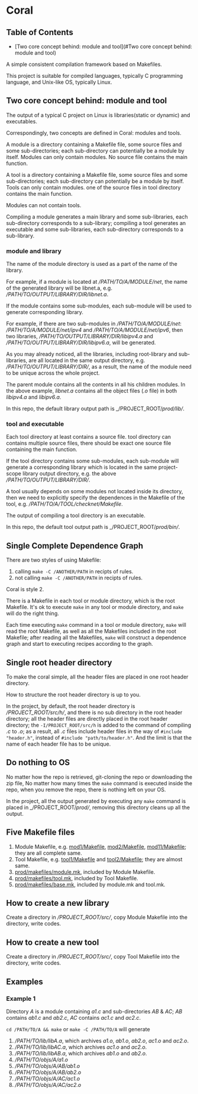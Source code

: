 # Coral

## Table of Contents

- [Two core concept behind: module and tool](#Two core concept behind: module and tool)

A simple consistent compilation framework based on Makefiles.

This project is suitable for compiled languages, typically C programming language, and Unix-like OS, typically Linux.

## Two core concept behind: module and tool

The output of a typical C project on Linux is libraries(static or dynamic) and executables.

Correspondingly, two concepts are defined in Coral: modules and tools.

A module is a directory containing a Makefile file, some source files and some sub-directories; each sub-directory can potentially be a module by itself.
Modules can only contain modules.
No source file contains the main function.

A tool is a directory containing a Makefile file, some source files and some sub-directories; each sub-directory can potentially be a module by itself.
Tools can only contain modules.
one of the source files in tool directory contains the main function.

Modules can not contain tools.

Compiling a module generates a main library and some sub-libraries, each sub-directory corresponds to a sub-library; compiling a tool generates an executable and some sub-libraries, each sub-directory corresponds to a sub-library.

### module and library

The name of the module directory is used as a part of the name of the library.

For example, if a module is located at _/PATH/TO/A/MODULE/net_, the name of the generated library will be libnet.a, e.g. _/PATH/TO/OUTPUT/LIBRARY/DIR/libnet.a_.

If the module contains some sub-modules, each sub-module will be used to generate corresponding library.

For example, if there are two sub-modules in _/PATH/TO/A/MODULE/net_: _/PATH/TO/A/MODULE/net/ipv4_ and _/PATH/TO/A/MODULE/net/ipv6_, then two libraries, _/PATH/TO/OUTPUT/LIBRARY/DIR/libipv4.a_ and _/PATH/TO/OUTPUT/LIBRARY/DIR/libipv6.a_, will be generated.

As you may already noticed, all the libraries, including root-library and sub-libraries, are all located in the same output directory, e.g. _/PATH/TO/OUTPUT/LIBRARY/DIR/_, as a result, the name of the module need to be unique across the whole project.

The parent module contains all the contents in all his children modules.
In the above example, _libnet.a_ contains all the object files (_.o_ file) in both _libipv4.a_ and _libipv6.a_.

In this repo, the default library output path is _/PROJECT_ROOT/_prod/lib/_.

### tool and executable

Each tool directory at least contains a source file. tool directory can contains multiple source files, there should be exact one source file containing the main function.

If the tool directory contains some sub-modules, each sub-module will generate a corresponding library which is located in the same project-scope library output directory, e.g. the above _/PATH/TO/OUTPUT/LIBRARY/DIR/_.

A tool usually depends on some modules not located inside its directory, then we need to explicitly specify the dependences in the Makefile of the tool, e.g. _/PATH/TO/A/TOOL/checknet/Makefile_.

The output of compiling a tool directory is an executable.

In this repo, the default tool output path is _/PROJECT_ROOT/_prod/bin/_.

## Single Complete Dependence Graph

There are two styles of using Makefile:
1. calling `make -C /ANOTHER/PATH` in recipts of rules.
2. not calling `make -C /ANOTHER/PATH` in recipts of rules.

Coral is style 2.

There is a Makefile in each tool or module directory, which is the root Makefile.
It's ok to execute `make` in any tool or module directory, and `make` will do the right thing.

Each time executing `make` command in a tool or module directory, `make` will read the root Makefile, as well as all the Makefiles included in the root Makefile; after reading all the Makefiles, `make` will construct a dependence graph and start to executing recipes according to the graph.

## Single root header directory

To make the coral simple, all the header files are placed in one root header directory.

How to structure the root header directory is up to you.

In the project, by default, the root header directory is _/PROJECT_ROOT/src/h/_, and there is no sub directory in the root header directory; all the header files are directly placed in the root header directory; the `-I/PROJECT_ROOT/src/h` is added to the command of compiling _.c_ to _.o_; as a result, all _.c_ files include header files in the way of `#include "header.h"`, instead of `#include "path/to/header.h"`. And the limit is that the name of each header file has to be unique.

## Do nothing to OS

No matter how the repo is retrieved, git-cloning the repo or downloading the zip file, No matter how many times the `make` command is executed inside the repo, when you remove the repo, there is nothing left on your OS.

In the project, all the output generated by executing any `make` command is placed in _/PROJECT_ROOT/_prod/_, removing this directory cleans up all the output.

## Five Makefile files

1. Module Makefile, e.g. [mod1/Makefile](https://github.com/20plus1/coral/blob/master/src/mod1/Makefile), [mod2/Makefile](https://github.com/20plus1/coral/blob/master/src/mod2/Makefile), [mod11/Makefile](https://github.com/20plus1/coral/blob/master/src/mod1/mod11/Makefile); they are all complete same.
2. Tool Makefile, e.g. [tool1/Makefile](https://github.com/20plus1/coral/blob/master/src/tool1/Makefile) and [tool2/Makefile](https://github.com/20plus1/coral/blob/master/src/tool2/Makefile); they are almost same.
3. [prod/makefiles/module.mk](https://github.com/20plus1/coral/blob/master/prod/makefiles/module.mk), included by Module Makefile.
4. [prod/makefiles/tool.mk](https://github.com/20plus1/coral/blob/master/prod/makefiles/tool.mk), included by Tool Makefile.
5. [prod/makefiles/base.mk](https://github.com/20plus1/coral/blob/master/prod/makefiles/base.mk), included by module.mk and tool.mk.

## How to create a new library

Create a directory in _/PROJECT_ROOT/src/_, copy Module Makefile into the directory, write codes.

## How to create a new tool

Create a directory in _/PROJECT_ROOT/src/_, copy Tool Makefile into the directory, write codes.

## Examples

### Example 1
Directory _A_ is a module containing _a1.c_ and sub-directories _AB_ & _AC_; _AB_ contains _ab1.c_ and _ab2.c_, _AC_ contains _ac1.c_ and _ac2.c_.

`cd /PATH/TO/A && make` or `make -C /PATH/TO/A` will generate
1. _/PATH/TO/lib/libA.a_, which archives _a1.o_, _ab1.o_, _ab2.o_, _ac1.o_ and _ac2.o_.
2. _/PATH/TO/lib/libAC.a_, which archives _ac1.o_ and _ac2.o_.
3. _/PATH/TO/lib/libAB.a_, which archives _ab1.o_ and _ab2.o_.
4. _/PATH/TO/objs/A/a1.o_
5. _/PATH/TO/objs/A/AB/ab1.o_
5. _/PATH/TO/objs/A/AB/ab2.o_
5. _/PATH/TO/objs/A/AC/ac1.o_
5. _/PATH/TO/objs/A/AC/ac2.o_

